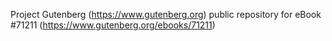 Project Gutenberg (https://www.gutenberg.org) public repository for eBook #71211 (https://www.gutenberg.org/ebooks/71211)
